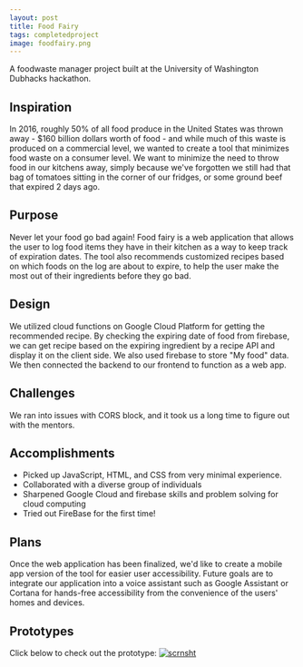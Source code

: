```yaml
---
layout: post
title: Food Fairy
tags: completedproject
image: foodfairy.png
---
```


A foodwaste manager project built at the University of Washington Dubhacks hackathon. 

## Inspiration
In 2016, roughly 50% of all food produce in the United States was thrown away - $160 billion dollars worth of food - and while much of this waste is produced on a commercial level, we wanted to create a tool that minimizes food waste on a consumer level. We want to minimize the need to throw food in our kitchens away, simply because we've forgotten we still had that bag of tomatoes sitting in the corner of our fridges, or some ground beef that expired 2 days ago.

## Purpose
Never let your food go bad again! Food fairy is a web application that allows the user to log food items they have in their kitchen as a way to keep track of expiration dates. The tool also recommends customized recipes based on which foods on the log are about to expire, to help the user make the most out of their ingredients before they go bad.

## Design
We utilized cloud functions on Google Cloud Platform for getting the recommended recipe. By checking the expiring date of food from firebase, we can get recipe based on the expiring ingredient by a recipe API and display it on the client side. We also used firebase to store "My food" data. We then connected the backend to our frontend to function as a web app.

## Challenges
We ran into issues with CORS block, and it took us a long time to figure out with the mentors.

## Accomplishments 
- Picked up JavaScript, HTML, and CSS from very minimal experience.
- Collaborated with a diverse group of individuals
- Sharpened Google Cloud and firebase skills and problem solving for cloud computing
- Tried out FireBase for the first time!

## Plans
Once the web application has been finalized, we'd like to create a mobile app version of the tool for easier user accessibility. Future goals are to integrate our application into a voice assistant such as Google Assistant or Cortana for hands-free accessibility from the convenience of the users' homes and devices.

## Prototypes
Click below to check out the prototype: 
[![scrnsht](https://github.com/stellaw1/stellaw1.github.io/blob/master/images/projects/foodfairy.png?raw=true)](http://foodfairy.tech/)

